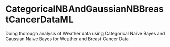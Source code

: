 # CategoricalNBAndGaussianNBBreastCancerDataML
Doing thorough analysis of Weather data using Categorical Naive Bayes and Gaussian Naive Bayes for Weather and Breast Cancer Data
